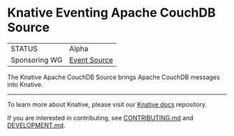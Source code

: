 # Knative Eventing Apache CouchDB Source

|               |                                                                                                                    |
| ------------- | ------------------------------------------------------------------------------------------------------------------ |
| STATUS        | Alpha                                                                                                              |
| Sponsoring WG | [Event Source](https://github.com/knative/community/blob/master/working-groups/WORKING-GROUPS.md#eventing-sources) |

The Knative Apache CouchDB Source brings Apache CouchDB messages into Knative.

---

To learn more about Knative, please visit our
[Knative docs](https://github.com/knative/docs) repository.

If you are interested in contributing, see [CONTRIBUTING.md](./CONTRIBUTING.md)
and [DEVELOPMENT.md](./DEVELOPMENT.md).
